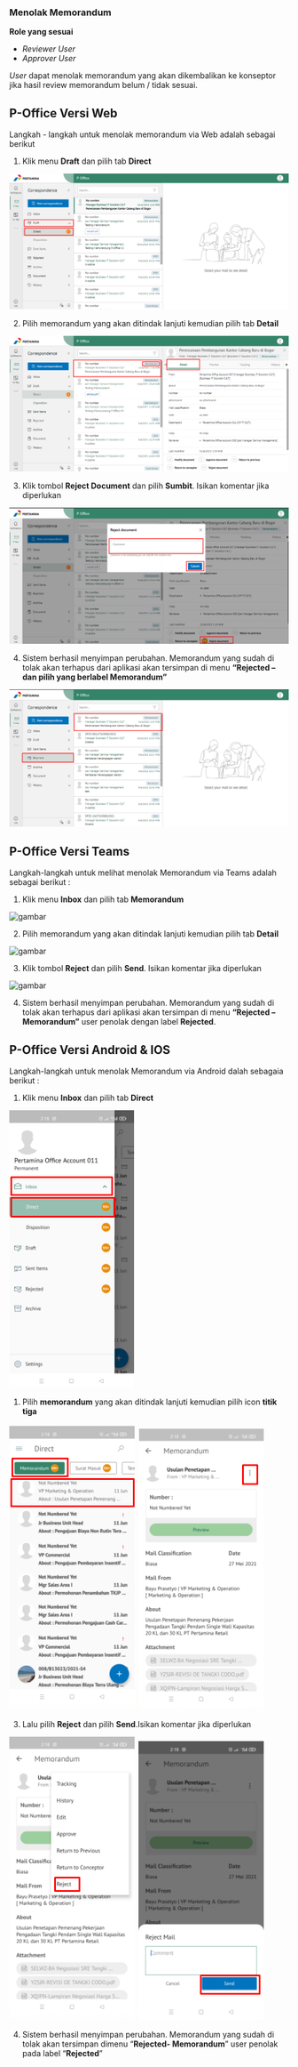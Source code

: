 ### Menolak Memorandum

**Role yang sesuai**

- *Reviewer User*
- *Approver User*

*User* dapat menolak memorandum yang akan dikembalikan ke konseptor jika hasil review memorandum belum / tidak sesuai.

## **P-Office Versi Web**

Langkah - langkah untuk menolak memorandum via Web adalah sebagai berikut

1. Klik menu **Draft** dan pilih tab **Direct**

![gambar](Memorandum/MM_Web/02MM-80.png)

2. Pilih memorandum yang akan ditindak lanjuti kemudian pilih tab **Detail**

![gambar](Memorandum/MM_Web/02MM-81.png)

3. Klik tombol **Reject Document** dan pilih **Sumbit**. Isikan komentar jika diperlukan

![gambar](Memorandum/MM_Web/02MM-82.png)

4.	Sistem berhasil menyimpan perubahan. Memorandum yang sudah di tolak akan terhapus dari aplikasi akan tersimpan di menu **“Rejected – dan pilih yang berlabel Memorandum”** 

![gambar](Memorandum/MM_Web/02MM-83.png)

## **P-Office Versi Teams**

Langkah-langkah untuk melihat menolak Memorandum via Teams adalah sebagai berikut :

1. Klik menu **Inbox** dan pilih tab **Memorandum**

![gambar](Memorandum/MM_Teams/MM45.png)

2. Pilih memorandum yang akan ditindak lanjuti kemudian pilih tab **Detail**

![gambar](Memorandum/MM_Teams/MM46.png)

3. Klik tombol **Reject** dan pilih **Send**. Isikan komentar jika diperlukan

![gambar](Memorandum/MM_Teams/MM47.png)

4.	Sistem berhasil menyimpan perubahan. Memorandum yang sudah di tolak akan terhapus dari aplikasi akan tersimpan di menu **“Rejected – Memorandum”** user penolak dengan label **Rejected**.

## **P-Office Versi Android & IOS**

Langkah-langkah untuk menolak Memorandum via Android dalah sebagaia berikut :

1. Klik menu **Inbox** dan pilih tab **Direct**

![gambar](Memorandum/MM_Android/Tolakmemo/02MM-54.png) 

1. Pilih **memorandum** yang akan ditindak lanjuti kemudian pilih icon **titik tiga**

![gambar](Memorandum/MM_Android/Tolakmemo/02MM-55.png) 
![gambar](Memorandum/MM_Android/Tolakmemo/02MM-56.png)

3. Lalu pilih **Reject** dan pilih **Send**.Isikan komentar jika diperlukan
   
![gambar](Memorandum/MM_Android/Tolakmemo/02MM-57.png)
![gambar](Memorandum/MM_Android/Tolakmemo/02MM-58.png)

4. Sistem berhasil menyimpan perubahan. Memorandum yang sudah di tolak akan tersimpan dimenu “**Rejected- Memorandum**” user penolak pada label “**Rejected**”